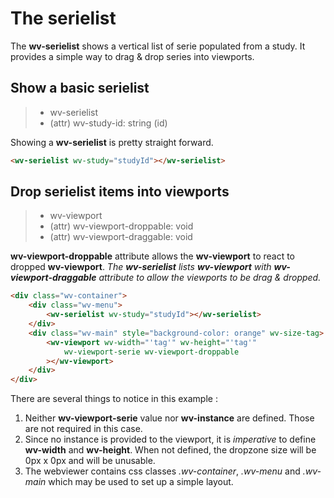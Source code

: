 # The serielist

The **wv-serielist** shows a vertical list of serie populated from a study. It provides a simple way to drag & drop series into viewports.

## Show a basic serielist

> - wv-serielist
> - (attr) wv-study-id: string (id)

Showing a **wv-serielist** is pretty straight forward.

```html
<wv-serielist wv-study="studyId"></wv-serielist>
```


## Drop serielist items into viewports

> - wv-viewport
> - (attr) wv-viewport-droppable: void
> - (attr) wv-viewport-draggable: void

**wv-viewport-droppable** attribute allows the **wv-viewport** to react to dropped **wv-viewport**.
_The **wv-serielist** lists **wv-viewport** with **wv-viewport-draggable** attribute to allow the viewports to be drag & dropped._

```html
<div class="wv-container">
    <div class="wv-menu">
        <wv-serielist wv-study="studyId"></wv-serielist>
    </div>
    <div class="wv-main" style="background-color: orange" wv-size-tag>
        <wv-viewport wv-width="'tag'" wv-height="'tag'" 
            wv-viewport-serie wv-viewport-droppable
        ></wv-viewport>
    </div>
</div>
```

There are several things to notice in this example :

1. Neither **wv-viewport-serie** value nor **wv-instance** are defined. Those are not required in this case.
2. Since no instance is provided to the viewport, it is *imperative* to define **wv-width** and **wv-height**. When not defined, the dropzone size will be 0px x 0px and will be unusable.
3. The webviewer contains css classes *.wv-container*, *.wv-menu* and *.wv-main* which may be used to set up a simple layout.